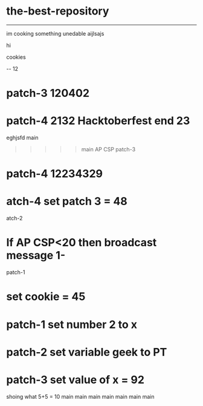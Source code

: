 # the-best-repository
_____________
im cooking something unedable
aijlsajs

hi 

cookies

--
12

patch-3
120402
=======



patch-4
2132
Hacktoberfest end 23
=======
eghjsfd
main
>>>>> main
AP CSP
patch-3

 patch-4
 12234329
=======
atch-4
set patch 3 = 48
=======
atch-2

If AP CSP<20
then broadcast message 1-
=======
patch-1

set cookie = 45
=======
patch-1
set number 2 to x
=======
patch-2
set variable geek to PT
=======
patch-3
set value of x = 92
=======
shoing what 5+5 = 10
main
main
 main
 main
main
main
main

